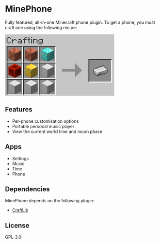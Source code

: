 # MinePhone
Fully featured, all-in-one Minecraft phone plugin. To get a phone, you must craft one using the following recipe:

![Crafting Recipe](./github/crafting.png)

## Features
- Per-phone customisation options
- Portable personal music player
- View the current world time and moon phase

## Apps
- Settings
- Music
- Time
- Phone

## Dependencies
MinePhone depends on the following plugin:
- [CraftLib](https://www.spigotmc.org/resources/craftlib.79163/)

## License
GPL-3.0